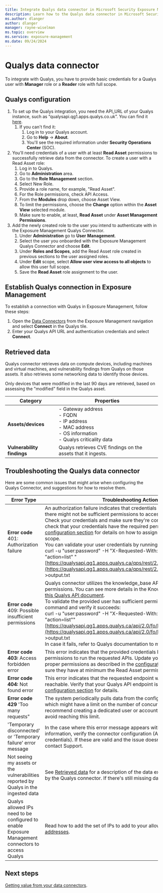 ```yaml
---
title: Integrate Qualys data connector in Microsoft Security Exposure Management
description: Learn how to the Qualys data connector in Microsoft Security Exposure Management.
ms.author: dlanger
author: dlanger
manager: rayne-wiselman
ms.topic: overview
ms.service: exposure-management
ms.date: 09/24/2024
---
```


# Qualys data connector

To integrate with Qualys, you have to provide basic credentials for a Qualys user with **Manager** role or a **Reader** role with full scope.

## Qualys configuration

1. To set up the Qualys integration, you need the API_URL of your Qualys instance, such as “qualysapi.qg1.apps.qualys.co.uk”. You can find it [here](https://www.qualys.com/platform-identification/).
   1. If you can't find it:
      1. Log in to your Qualys account.
      2. Go to **Help** → **About**.
      3. You'll see the required information under **Security Operations Center** (SOC).
1. You'll need credentials of a user with at least **Read Asset** permissions to successfully retrieve data from the connector. To create a user with a Read Asset role:
   1. Log in to Qualys.
   2. Go to **Administration** area.
   3. Go to the **Role Management** section.
   4. Select New Role.
   5. Provide a role name, for example, "Read Asset".
   6. For the Role permissions, check API Access.
   7. From the **Modules** drop down, choose Asset View.
   8. To limit the permissions, choose the **Change** option within the **Asset View** selected module.
   9. Make sure to enable, at least, **Read Asset** under **Asset Management Permissions**.
1. Add the newly created role to the user you intend to authenticate with in the Exposure Management Qualys Connector.
   1. Under **Administration** go to **User** **Management**.
   2. Select the user you onboarded with the Exposure Management Qualys Connector and choose **Edit**.
   3. Under **Roles and Scopes**, add the Read Asset role created in previous sections to the user assigned roles.
   4. Under **Edit** scope, select **Allow user view access to all objects** to allow this user full scope.
   5. Save the **Read Asset** role assignment to the user.

## Establish Qualys connection in Exposure Management

To establish a connection with Qualys in Exposure Management, follow these steps:

1. Open the [Data Connectors](https://security.microsoft.com/exposure-data-connectors) from the Exposure Management navigation and select **Connect** in the Qualys tile.
1. Enter your Qualys API URL and authentication credentials and select **Connect**.

## Retrieved data

Qualys connector retrieves data on compute devices, including machines and virtual machines, and vulnerability findings from Qualys on those assets. It also retrieves some networking data to identify those devices.

Only devices that were modified in the last 90 days are retrieved, based on assessing the "modified" field in the Qualys asset.

| **Category**            | **Properties**                                                                 |
|-------------------------|--------------------------------------------------------------------------------|
| **Assets/devices**      | - Gateway address<br>- FQDN<br>- IP address<br>- MAC address<br>- OS information<br>- Qualys criticality data |
| **Vulnerability findings** | Qualys retrieves CVE findings on the assets that it ingests.                    |

## Troubleshooting the Qualys data connector

Here are some common issues that might arise when configuring the Qualys Connector, and suggestions for how to resolve them.

| **Error Type**                                               | **Troubleshooting Action**                                   |
| ------------------------------------------------------------ | ------------------------------------------------------------ |
| **Error code** 401: Authorization failure                    | An authorization failure indicates that credentials might not be correct, or there might not be sufficient permissions to access the Qualys data. Check your credentials and make sure they're correct and valid. Also check that your credentials have the required permissions. See the Qualys [configuration section](#qualys-configuration) for details on how to assign the appropriate role and scope. <br>You can validate your user credentials by running the following:<br>curl -u "user:password" -H "X-Requested-With: Curl" -X "POST"-d "action=list" "[https://qualysapi.qg1.apps.qualys.ca/qps/rest/2.0/search/am/hostasset](https://qualysapi.qg1.apps.qualys.ca/qps/rest/2.0/search/am/hostasset)" >output.txt |
| **Error code** 409: Possible insufficient permissions        | Qualys connector utilizes the knowledge_base API which requires specific permissions. You can see more details in the KnowledgeBase section of [this Qualys API document](https://cdn2.qualys.com/docs/qualys-api-vmpc-user-guide.pdf). <br>To validate the provided user has sufficient permissions, run the following command and verify it succeeds:<br>curl -u "user:password" -H "X-Requested-With: Curl" -X "POST"-d "action=list""[https://qualysapi.qg1.apps.qualys.ca/api/2.0/fo/knowledge_base/vuln/](https://qualysapi.qg1.apps.qualys.ca/api/2.0/fo/knowledge_base/vuln/)" >output.txt <br>In case it fails, refer to Qualys documentation to mitigate. |
| **Error code 403:** Access forbidden error                   | This error indicates that the provided credentials lack the necessary permissions to run the requested APIs. Update your credentials with the proper permissions as described in the [configuration section](#qualys-configuration), and make sure they have at minimum the Read Asset permissions. |
| **Error code 404:** Not found error                          | This error indicates that the requested endpoint wasn't found to be reachable. Verify that your Qualys API endpoint is correct, see the [configuration section](#qualys-configuration) for details. |
| **Error code 429** 'Too many requests"                       | The system periodically pulls data from the configured external providers, which might have a limit on the number of concurrent requests. We recommend creating a dedicated user or account for the connector to avoid reaching this limit. |
| 'Temporary disconnected' or 'Temporary failure' error message | In the case where this error message appears without any additional information, verify the connector configuration (API endpoint and credentials). If these are valid and the issue doesn't resolve on its own, contact Support. |
| Not seeing my assets or the vulnerabilities reported by Qualys in the ingested data | See [Retrieved data](#retrieved-data) for a description of the data expected to be retrieved by the Qualys connector. If there's still missing data, contact Support. |
| Qualys allowed IPs need to be configured to enable Exposure Management connectors to access Qualys | Read how to add the set of IPs to add to your allowlist here: [Allowlist IP addresses](configure-data-connectors.md#allowlist-ip-addresses). |

## Next steps

[Getting value from your data connectors](value-data-connectors.md).

